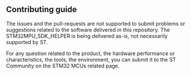 ## Contributing guide

The issues and the pull-requests are not supported to submit problems or suggestions related to the software delivered in this repository. The STM32MPU_SDK_HELPER is being delivered as-is, not necessarily supported by ST.

For any question related to the product, the hardware performance or characteristics, the tools, the environment, you can submit it to the ST Community on the STM32 MCUs related page.
